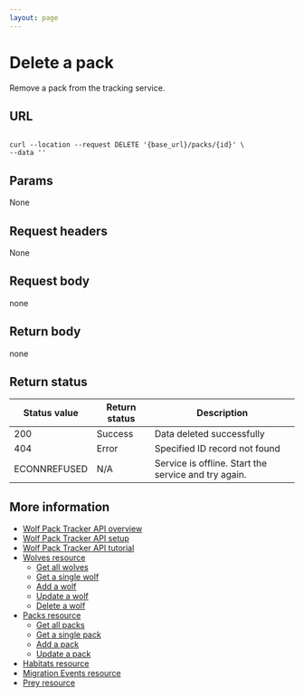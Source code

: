 ```yaml
---
layout: page
---
```


# Delete a pack

Remove a pack from the tracking service.

## URL

```shell

curl --location --request DELETE '{base_url}/packs/{id}' \
--data ''
```

## Params

None

## Request headers

None

## Request body

none

## Return body

none

## Return status

| Status value | Return status | Description |
| ------------- | ----------- | ----------- |
| 200 | Success | Data deleted successfully |
| 404 | Error | Specified ID record not found |
| ECONNREFUSED | N/A | Service is offline. Start the service and try again. |

## More information

* [Wolf Pack Tracker API overview](../index.md)
* [Wolf Pack Tracker API setup](../getting-started.md)
* [Wolf Pack Tracker API tutorial](../_config.ymltutorials/tutorials.md)
* [Wolves resource](wolves.md)
    * [Get all wolves](wolves-get-all.md)
    * [Get a single wolf](wolves-get-single.md)
    * [Add a wolf](wolves-post.md)
    * [Update a wolf](wolves-put.md)
    * [Delete a wolf](wolves-delete.md)
* [Packs resource](packs.md)
    * [Get all packs](packs-get-all.md)
    * [Get a single pack](packs-get-single.md)
    * [Add a pack](packs-post.md)
    * [Update a  pack](packs-put.md)
* [Habitats resource](habitats.md)
* [Migration Events resource](migration-events.md)
* [Prey resource](prey.md)
